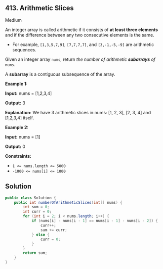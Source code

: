 ## 413\. Arithmetic Slices

Medium

An integer array is called arithmetic if it consists of **at least three elements** and if the difference between any two consecutive elements is the same.

*   For example, `[1,3,5,7,9]`, `[7,7,7,7]`, and `[3,-1,-5,-9]` are arithmetic sequences.

Given an integer array `nums`, return _the number of arithmetic **subarrays** of_ `nums`.

A **subarray** is a contiguous subsequence of the array.

**Example 1:**

**Input:** nums = [1,2,3,4]

**Output:** 3

**Explanation:** We have 3 arithmetic slices in nums: [1, 2, 3], [2, 3, 4] and [1,2,3,4] itself. 

**Example 2:**

**Input:** nums = [1]

**Output:** 0 

**Constraints:**

*   `1 <= nums.length <= 5000`
*   `-1000 <= nums[i] <= 1000`

## Solution

```java
public class Solution {
    public int numberOfArithmeticSlices(int[] nums) {
        int sum = 0;
        int curr = 0;
        for (int i = 2; i < nums.length; i++) {
            if (nums[i] - nums[i - 1] == nums[i - 1] - nums[i - 2]) {
                curr++;
                sum += curr;
            } else {
                curr = 0;
            }
        }
        return sum;
    }
}
```